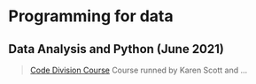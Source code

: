 # Programming for data
## Data Analysis and Python (June 2021)

> [Code Division Course](http://codedivision.co.uk "Code Division Course")
> Course runned by Karen Scott and ...


